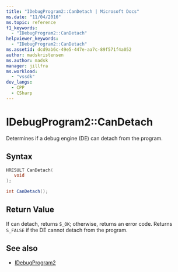 ```yaml
---
title: "IDebugProgram2::CanDetach | Microsoft Docs"
ms.date: "11/04/2016"
ms.topic: reference
f1_keywords:
  - "IDebugProgram2::CanDetach"
helpviewer_keywords:
  - "IDebugProgram2::CanDetach"
ms.assetid: dcd9ab6c-49e5-447e-aa7c-89f571f4a052
author: madskristensen
ms.author: madsk
manager: jillfra
ms.workload:
  - "vssdk"
dev_langs:
  - CPP
  - CSharp
---
```

# IDebugProgram2::CanDetach
Determines if a debug engine (DE) can detach from the program.

## Syntax

```cpp
HRESULT CanDetach(
   void
);
```

```csharp
int CanDetach();
```

## Return Value
 If can detach, returns `S_OK`; otherwise, returns an error code. Returns `S_FALSE` if the DE cannot detach from the program.

## See also
- [IDebugProgram2](../../../extensibility/debugger/reference/idebugprogram2.md)
